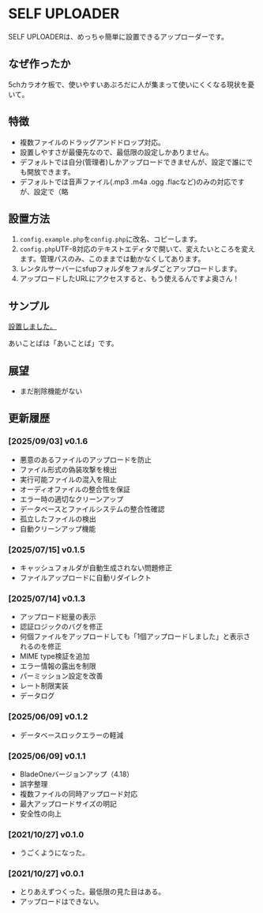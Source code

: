# SELF UPLOADER

SELF UPLOADERは、めっちゃ簡単に設置できるアップローダーです。

## なぜ作ったか

5chカラオケ板で、使いやすいあぷろだに人が集まって使いにくくなる現状を憂いて。

## 特徴

- 複数ファイルのドラッグアンドドロップ対応。
- 設置しやすさが最優先なので、最低限の設定しかありません。
- デフォルトでは自分(管理者)しかアップロードできませんが、設定で誰にでも開放できます。
- デフォルトでは音声ファイル(.mp3 .m4a .ogg .flacなど)のみの対応ですが、設定で（略

## 設置方法

1. `config.example.php`を`config.php`に改名、コピーします。
2. `config.php`UTF-8対応のテキストエディタで開いて、変えたいところを変えます。管理パスのみ、このままでは動かなくしてあります。
3. レンタルサーバーにsfupフォルダをフォルダごとアップロードします。
4. アップロードしたURLにアクセスすると、もう使えるんですよ奥さん！

## サンプル

[設置しました。](https://upload.sakots.red/)

あいことばは「あいことば」です。

## 展望

- まだ削除機能がない

## 更新履歴

### [2025/09/03] v0.1.6

- 悪意のあるファイルのアップロードを防止
- ファイル形式の偽装攻撃を検出
- 実行可能ファイルの混入を阻止
- オーディオファイルの整合性を保証
- エラー時の適切なクリーンアップ
- データベースとファイルシステムの整合性確認
- 孤立したファイルの検出
- 自動クリーンアップ機能

### [2025/07/15] v0.1.5

- キャッシュフォルダが自動生成されない問題修正
- ファイルアップロードに自動リダイレクト

### [2025/07/14] v0.1.3

- アップロード総量の表示
- 認証ロジックのバグを修正
- 何個ファイルをアップロードしても「1個アップロードしました」と表示されるのを修正
- MIME type検証を追加
- エラー情報の露出を制限
- パーミッション設定を改善
- レート制限実装
- データログ

### [2025/06/09] v0.1.2

- データベースロックエラーの軽減

### [2025/06/09] v0.1.1

- BladeOneバージョンアップ（4.18）
- 誤字整理
- 複数ファイルの同時アップロード対応
- 最大アップロードサイズの明記
- 安全性の向上

### [2021/10/27] v0.1.0

- うごくようになった。

### [2021/10/27] v0.0.1

- とりあえずつくった。最低限の見た目はある。
- アップロードはできない。
